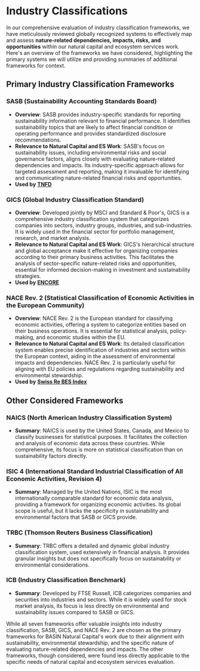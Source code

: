 # Industry Classifications

In our comprehensive evaluation of industry classification frameworks, we have meticulously reviewed globally recognized systems to effectively map and assess **nature-related dependencies, impacts, risks, and opportunities** within our natural capital and ecosystem services work. Here's an overview of the frameworks we have considered, highlighting the primary systems we will utilize and providing summaries of additional frameworks for context.

## Primary Industry Classification Frameworks

### **SASB (Sustainability Accounting Standards Board)**

* **Overview**: SASB provides industry-specific standards for reporting sustainability information relevant to financial performance. It identifies sustainability topics that are likely to affect financial condition or operating performance and provides standardized disclosure recommendations.
* **Relevance to Natural Capital and ES Work**: SASB's focus on sustainability issues, including environmental risks and social governance factors, aligns closely with evaluating nature-related dependencies and impacts. Its industry-specific approach allows for targeted assessment and reporting, making it invaluable for identifying and communicating nature-related financial risks and opportunities.
* **Used by** [**TNFD**](../ecosystem-services-classification/ecosystem-services-frameworks/tnfd-environmental-assets-and-ecosystem-services.md)

### **GICS (Global Industry Classification Standard)**

* **Overview**: Developed jointly by MSCI and Standard & Poor's, GICS is a comprehensive industry classification system that categorizes companies into sectors, industry groups, industries, and sub-industries. It is widely used in the financial sector for portfolio management, research, and market analysis.
* **Relevance to Natural Capital and ES Work**: GICS's hierarchical structure and global acceptance make it effective for organizing companies according to their primary business activities. This facilitates the analysis of sector-specific nature-related risks and opportunities, essential for informed decision-making in investment and sustainability strategies.
* **Used by** [**ENCORE**](../ecosystem-services-classification/ecosystem-services-frameworks/exploring-natural-capital-opportunities-risks-and-exposure-encore.md)

### **NACE Rev. 2 (Statistical Classification of Economic Activities in the European Community)**

* **Overview**: NACE Rev. 2 is the European standard for classifying economic activities, offering a system to categorize entities based on their business operations. It is essential for statistical analysis, policy-making, and economic studies within the EU.
* **Relevance to Natural Capital and ES Work**: Its detailed classification system enables precise identification of industries and sectors within the European context, aiding in the assessment of environmental impacts and dependencies. NACE Rev. 2 is particularly useful for aligning with EU policies and regulations regarding sustainability and environmental stewardship.
* **Used by** [**Swiss Re BES Index**](../ecosystem-services-classification/ecosystem-services-frameworks/swiss-re-biodiversity-and-ecosystem-services-index-bes.md)

## Other Considered Frameworks

### **NAICS (North American Industry Classification System)**

* **Summary**: NAICS is used by the United States, Canada, and Mexico to classify businesses for statistical purposes. It facilitates the collection and analysis of economic data across these countries. While comprehensive, its focus is more on statistical classification than on sustainability factors directly.

### **ISIC 4 (International Standard Industrial Classification of All Economic Activities, Revision 4)**

* **Summary**: Managed by the United Nations, ISIC is the most internationally comparable standard for economic data analysis, providing a framework for organizing economic activities. Its global scope is useful, but it lacks the specificity in sustainability and environmental factors that SASB or GICS provide.

### **TRBC (Thomson Reuters Business Classification)**

* **Summary**: TRBC offers a detailed and dynamic global industry classification system, used extensively in financial analysis. It provides granular insights but does not specifically focus on sustainability or environmental considerations.

### **ICB (Industry Classification Benchmark)**

* **Summary**: Developed by FTSE Russell, ICB categorizes companies and securities into industries and sectors. While it is widely used for stock market analysis, its focus is less directly on environmental and sustainability issues compared to SASB or GICS.

While all seven frameworks offer valuable insights into industry classification, SASB, GICS, and NACE Rev. 2 are chosen as the primary frameworks for BASIN Natural Capital's work due to their alignment with sustainability, environmental stewardship, and the specific nature of evaluating nature-related dependencies and impacts. The other frameworks, though considered, were found less directly applicable to the specific needs of natural capital and ecosystem services evaluation.

